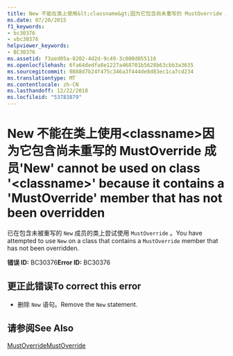 ```yaml
---
title: New 不能在类上使用&lt;classname&gt;因为它包含尚未重写的 MustOverride 成员
ms.date: 07/20/2015
f1_keywords:
- bc30376
- vbc30376
helpviewer_keywords:
- BC30376
ms.assetid: f3aed05a-8202-4d2d-9c49-3c000d055116
ms.openlocfilehash: 6fa64dedfa8e1227a468701b5628b63cbb3a3635
ms.sourcegitcommit: 0888d7b24f475c346a3f444de8d83ec1ca7cd234
ms.translationtype: MT
ms.contentlocale: zh-CN
ms.lasthandoff: 12/22/2018
ms.locfileid: "53783879"
---
```

# <a name="new-cannot-be-used-on-class-ltclassnamegt-because-it-contains-a-mustoverride-member-that-has-not-been-overridden"></a><span data-ttu-id="c4512-102">New 不能在类上使用&lt;classname&gt;因为它包含尚未重写的 MustOverride 成员</span><span class="sxs-lookup"><span data-stu-id="c4512-102">'New' cannot be used on class '&lt;classname&gt;' because it contains a 'MustOverride' member that has not been overridden</span></span>
<span data-ttu-id="c4512-103">已在包含未被重写的 `New` 成员的类上尝试使用 `MustOverride` 。</span><span class="sxs-lookup"><span data-stu-id="c4512-103">You have attempted to use `New` on a class that contains a `MustOverride` member that has not been overridden.</span></span>  
  
 <span data-ttu-id="c4512-104">**错误 ID:** BC30376</span><span class="sxs-lookup"><span data-stu-id="c4512-104">**Error ID:** BC30376</span></span>  
  
## <a name="to-correct-this-error"></a><span data-ttu-id="c4512-105">更正此错误</span><span class="sxs-lookup"><span data-stu-id="c4512-105">To correct this error</span></span>  
  
-   <span data-ttu-id="c4512-106">删除 `New` 语句。</span><span class="sxs-lookup"><span data-stu-id="c4512-106">Remove the `New` statement.</span></span>  
  
## <a name="see-also"></a><span data-ttu-id="c4512-107">请参阅</span><span class="sxs-lookup"><span data-stu-id="c4512-107">See Also</span></span>  
 [<span data-ttu-id="c4512-108">MustOverride</span><span class="sxs-lookup"><span data-stu-id="c4512-108">MustOverride</span></span>](../../visual-basic/language-reference/modifiers/mustoverride.md)
